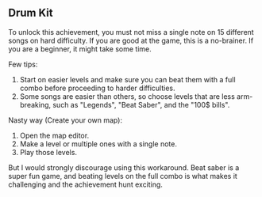 ## Drum Kit

To unlock this achievement, you must not miss a single note on 15 different songs on hard difficulty. If you are good at the game, this is a no-brainer. If you are a beginner, it might take some time.

Few tips:
1. Start on easier levels and make sure you can beat them with a full combo before proceeding to harder difficulties.
2. Some songs are easier than others, so choose levels that are less arm-breaking, such as "Legends", "Beat Saber", and the "100$ bills".

Nasty way (Create your own map):
1. Open the map editor.
2. Make a level or multiple ones with a single note.
3. Play those levels.

But I would strongly discourage using this workaround. Beat saber is a super fun game, and beating levels on the full combo is what makes it challenging and the achievement hunt exciting.